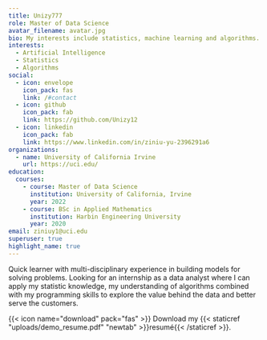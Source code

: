 ```yaml
---
title: Unizy777
role: Master of Data Science
avatar_filename: avatar.jpg
bio: My interests include statistics, machine learning and algorithms.
interests:
  - Artificial Intelligence
  - Statistics
  - Algorithms
social:
  - icon: envelope
    icon_pack: fas
    link: /#contact
  - icon: github
    icon_pack: fab
    link: https://github.com/Unizy12
  - icon: linkedin
    icon_pack: fab
    link: https://www.linkedin.com/in/ziniu-yu-2396291a6
organizations:
  - name: University of California Irvine
    url: https://uci.edu/
education:
  courses:
    - course: Master of Data Science
      institution: University of California, Irvine
      year: 2022
    - course: BSc in Applied Mathematics
      institution: Harbin Engineering University
      year: 2020
email: ziniuy1@uci.edu
superuser: true
highlight_name: true
---
```

Quick learner with multi-disciplinary experience in building models for solving problems. Looking for an internship as a data analyst where I can apply my statistic knowledge, my understanding of algorithms combined with my programming skills to explore the value behind the data and better serve the customers.

{{< icon name="download" pack="fas" >}} Download my {{< staticref "uploads/demo_resume.pdf" "newtab" >}}resumé{{< /staticref >}}.
